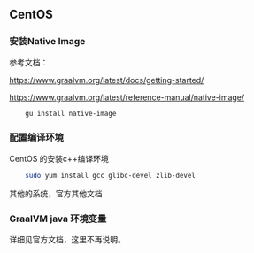 
## CentOS

### 安装Native Image

参考文档：

https://www.graalvm.org/latest/docs/getting-started/

https://www.graalvm.org/latest/reference-manual/native-image/

```bash
    gu install native-image
```

### 配置编译环境

CentOS 的安装c++编译环境

```bash
    sudo yum install gcc glibc-devel zlib-devel
```

其他的系统，官方其他文档

### GraalVM java 环境变量

详细见官方文档，这里不再说明。